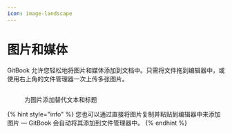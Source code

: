 ```yaml
---
icon: image-landscape
---
```


# 图片和媒体

GitBook 允许您轻松地将图片和媒体添加到文档中。只需将文件拖到编辑器中，或使用右上角的文件管理器一次上传多张图片。

<figure><img src="https://gitbookio.github.io/onboarding-template-images/images-hero.png" alt=""><figcaption><p>为图片添加替代文本和标题</p></figcaption></figure>

{% hint style="info" %}
您也可以通过直接将图片复制并粘贴到编辑器中来添加图片 — GitBook 会自动将其添加到文件管理器中。
{% endhint %}

